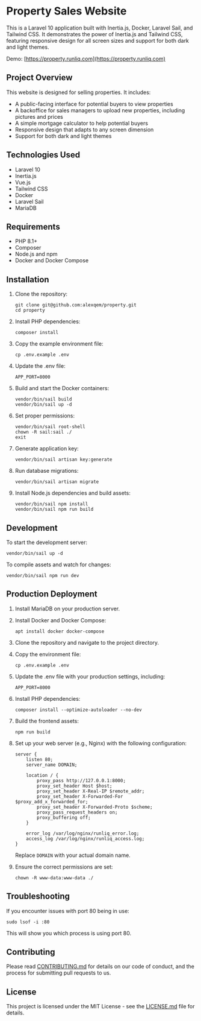 # Property Sales Website

This is a Laravel 10 application built with Inertia.js, Docker, Laravel Sail, and Tailwind CSS. It demonstrates the power of Inertia.js and Tailwind CSS, featuring responsive design for all screen sizes and support for both dark and light themes.

Demo: [https://property.runliq.com](https://property.runliq.com)

## Project Overview

This website is designed for selling properties. It includes:
- A public-facing interface for potential buyers to view properties
- A backoffice for sales managers to upload new properties, including pictures and prices
- A simple mortgage calculator to help potential buyers
- Responsive design that adapts to any screen dimension
- Support for both dark and light themes

## Technologies Used

- Laravel 10
- Inertia.js
- Vue.js
- Tailwind CSS
- Docker
- Laravel Sail
- MariaDB

## Requirements

- PHP 8.1+
- Composer
- Node.js and npm
- Docker and Docker Compose

## Installation

1. Clone the repository:
   ```
   git clone git@github.com:alexqem/property.git
   cd property
   ```

2. Install PHP dependencies:
   ```
   composer install
   ```

3. Copy the example environment file:
   ```
   cp .env.example .env
   ```

4. Update the .env file:
   ```
   APP_PORT=8000
   ```

5. Build and start the Docker containers:
   ```
   vendor/bin/sail build
   vendor/bin/sail up -d
   ```

6. Set proper permissions:
   ```
   vendor/bin/sail root-shell
   chown -R sail:sail ./
   exit
   ```

7. Generate application key:
   ```
   vendor/bin/sail artisan key:generate
   ```

8. Run database migrations:
   ```
   vendor/bin/sail artisan migrate
   ```

9. Install Node.js dependencies and build assets:
   ```
   vendor/bin/sail npm install
   vendor/bin/sail npm run build
   ```

## Development

To start the development server:

```
vendor/bin/sail up -d
```

To compile assets and watch for changes:

```
vendor/bin/sail npm run dev
```

## Production Deployment

1. Install MariaDB on your production server.

2. Install Docker and Docker Compose:
   ```
   apt install docker docker-compose
   ```

3. Clone the repository and navigate to the project directory.

4. Copy the environment file:
   ```
   cp .env.example .env
   ```

5. Update the .env file with your production settings, including:
   ```
   APP_PORT=8000
   ```

6. Install PHP dependencies:
   ```
   composer install --optimize-autoloader --no-dev
   ```

7. Build the frontend assets:
   ```
   npm run build
   ```

8. Set up your web server (e.g., Nginx) with the following configuration:

   ```nginx
   server {
       listen 80;
       server_name DOMAIN;

       location / {
           proxy_pass http://127.0.0.1:8000;
           proxy_set_header Host $host;
           proxy_set_header X-Real-IP $remote_addr;
           proxy_set_header X-Forwarded-For $proxy_add_x_forwarded_for;
           proxy_set_header X-Forwarded-Proto $scheme;
           proxy_pass_request_headers on;
           proxy_buffering off;
       }

       error_log /var/log/nginx/runliq_error.log;
       access_log /var/log/nginx/runliq_access.log;
   }
   ```

   Replace `DOMAIN` with your actual domain name.

9. Ensure the correct permissions are set:
   ```
   chown -R www-data:www-data ./
   ```

## Troubleshooting

If you encounter issues with port 80 being in use:

```
sudo lsof -i :80
```

This will show you which process is using port 80.

## Contributing

Please read [CONTRIBUTING.md](CONTRIBUTING.md) for details on our code of conduct, and the process for submitting pull requests to us.

## License

This project is licensed under the MIT License - see the [LICENSE.md](LICENSE.md) file for details.
```
